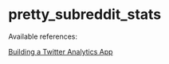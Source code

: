 # pretty_subreddit_stats

Available references:

[Building a Twitter Analytics App](http://pythonforengineers.com/build-a-twitter-analytics-app-using-python/)
